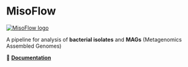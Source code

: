 # MisoFlow

[![MisoFlow logo](../docs/miso_banner.png)](README.md)

A pipeline for analysis of **bacterial isolates** and **MAGs** (Metagenomics Assembled Genomes)

:book: **[Documentation](https://github.com/quadram-institute-bioscience/gmh-sops/wiki/MisoFlow)**
